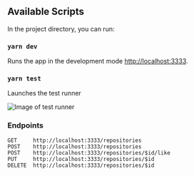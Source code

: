 ## Available Scripts
In the project directory, you can run:

### `yarn dev`
Runs the app in the development mode [http://localhost:3333](http://localhost:3333).

### `yarn test`
Launches the test runner

![Image of test runner](https://raw.githubusercontent.com/angelodesalves/gostack-conceitos-nodejs/master/image.png?token=AAMUQ62VUSQCJCEY4CNSWK26RZXXE)

### Endpoints
```
GET     http://localhost:3333/repositories
POST    http://localhost:3333/repositories
POST    http://localhost:3333/repositories/$id/like
PUT     http://localhost:3333/repositories/$id
DELETE  http://localhost:3333/repositories/$id
```

